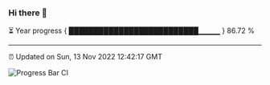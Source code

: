 ### Hi there 👋

⏳ Year progress { ██████████████████████████▁▁▁▁ } 86.72 %

---

⏰ Updated on Sun, 13 Nov 2022 12:42:17 GMT

![Progress Bar CI](https://github.com/ZhaoGui/ZhaoGui/workflows/Progress%20Bar%20CI/badge.svg)
